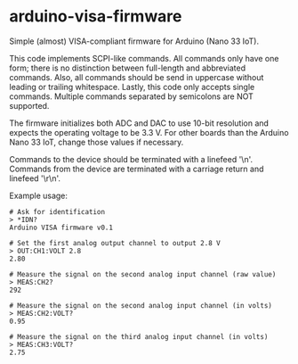 # arduino-visa-firmware

Simple (almost) VISA-compliant firmware for Arduino (Nano 33 IoT).

This code implements SCPI-like commands. All commands only have one form;
there is no distinction between full-length and abbreviated commands. Also,
all commands should be send in uppercase without leading or trailing
whitespace. Lastly, this code only accepts single commands. Multiple
commands separated by semicolons are NOT supported.

The firmware initializes both ADC and DAC to use 10-bit resolution and
expects the operating voltage to be 3.3 V. For other boards than the Arduino
Nano 33 IoT, change those values if necessary.

Commands to the device should be terminated with a linefeed '\n'. Commands
from the device are terminated with a carriage return and linefeed '\r\n'.

Example usage:
```
# Ask for identification
> *IDN?
Arduino VISA firmware v0.1

# Set the first analog output channel to output 2.8 V
> OUT:CH1:VOLT 2.8
2.80

# Measure the signal on the second analog input channel (raw value)
> MEAS:CH2?
292

# Measure the signal on the second analog input channel (in volts)
> MEAS:CH2:VOLT?
0.95

# Measure the signal on the third analog input channel (in volts)
> MEAS:CH3:VOLT?
2.75
```
